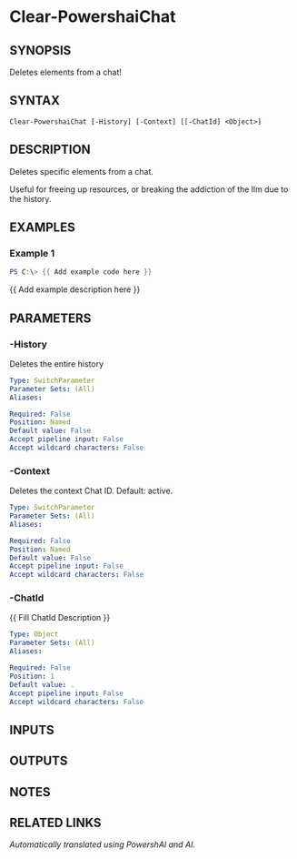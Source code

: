 ﻿---
external help file: powershai-help.xml
Module Name: powershai
online version:
schema: 2.0.0
---

# Clear-PowershaiChat

## SYNOPSIS
Deletes elements from a chat!

## SYNTAX

```
Clear-PowershaiChat [-History] [-Context] [[-ChatId] <Object>]
```

## DESCRIPTION
Deletes specific elements from a chat.
 
Useful for freeing up resources, or breaking the addiction of the llm due to the history.

## EXAMPLES

### Example 1
```powershell
PS C:\> {{ Add example code here }}
```

{{ Add example description here }}

## PARAMETERS

### -History
Deletes the entire history

```yaml
Type: SwitchParameter
Parameter Sets: (All)
Aliases:

Required: False
Position: Named
Default value: False
Accept pipeline input: False
Accept wildcard characters: False
```

### -Context
Deletes the context 
Chat ID.
Default: active.

```yaml
Type: SwitchParameter
Parameter Sets: (All)
Aliases:

Required: False
Position: Named
Default value: False
Accept pipeline input: False
Accept wildcard characters: False
```

### -ChatId
{{ Fill ChatId Description }}

```yaml
Type: Object
Parameter Sets: (All)
Aliases:

Required: False
Position: 1
Default value: .
Accept pipeline input: False
Accept wildcard characters: False
```

## INPUTS

## OUTPUTS

## NOTES

## RELATED LINKS



<!--PowershaiAiDocBlockStart-->
_Automatically translated using PowershAI and AI._
<!--PowershaiAiDocBlockEnd-->

